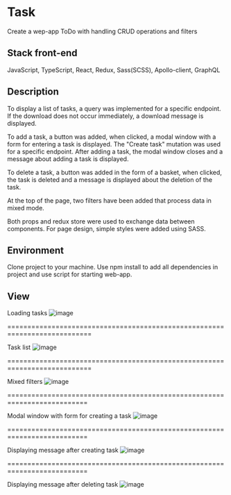# Task
Create a wep-app ToDo with handling CRUD operations and filters

## Stack front-end
JavaScript, TypeScript, React, Redux, Sass(SCSS), Apollo-client, GraphQL

## Description
To display a list of tasks, a query was implemented for a specific endpoint.
If the download does not occur immediately, a download message is displayed.

To add a task, a button was added, when clicked, a modal window with a form for entering a task is displayed.
The "Create task" mutation was used for a specific endpoint.
After adding a task, the modal window closes and a message about adding a task is displayed.

To delete a task, a button was added in the form of a basket, when clicked,
the task is deleted and a message is displayed about the deletion of the task.

At the top of the page, two filters have been added that process data in mixed mode.

Both props and redux store were used to exchange data between components.
For page design, simple styles were added using SASS.

## Environment
Clone project to your machine. Use npm install to add all dependencies in project and use script for starting web-app.

## View
Loading tasks
![image](https://user-images.githubusercontent.com/46706194/189983867-a3c3c4ff-7762-45a1-add3-5f00fffc39af.png)

===========================================================================

Task list
![image](https://user-images.githubusercontent.com/46706194/189983912-2bf7c824-8a5c-4fc7-9d9b-950628e74a08.png)

===========================================================================

Mixed filters
![image](https://user-images.githubusercontent.com/46706194/189984028-341e07da-e66d-4e44-a655-2686d1503474.png)

==========================================================================

Modal window with form for creating a task
![image](https://user-images.githubusercontent.com/46706194/189984101-af130999-56b5-4097-9f9e-863966885d0d.png)

==========================================================================

Displaying message after creating task
![image](https://user-images.githubusercontent.com/46706194/189984163-7345fd5c-9f7e-4ecd-b909-dc18e740ef51.png)

==========================================================================

Displaying message after deleting task
![image](https://user-images.githubusercontent.com/46706194/189984212-df244e2f-c069-4148-b022-8d4d0e69f0fb.png)
